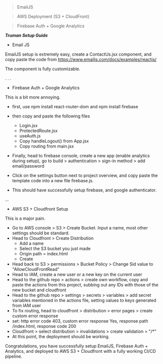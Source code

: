 > EmailJS 
 
>AWS Deployment (S3 + CloudFront)


> Firebase Auth + Google Analytics

***Truman Setup Guide***
- Email JS

EmailJS setup is extremely easy, create a ContactUs.jsx component, and copy paste the code from https://www.emailjs.com/docs/examples/reactjs/

The component is fully customizable.

.
.
.

- Firebase Auth + Google Analytics

This is a bit more annoying.

- first, use npm install react-router-dom and npm install firebase
- then copy and paste the following files
  - Login.jsx
  - ProtectedRoute.jsx
  - useAuth.js
  - Copy handleLogout() from App.jsx
  - Copy routing from main.jsx

- Finally, head to firebase console, create a new app (enable analytics during setup), go to build > authentication > sign-in method > add email/password
- Click on the settings button next to project overview, and copy paste the template code into a new file firebase.js.
- This should have successfully setup firebase, and google authenticator.

...

- AWS S3 + Cloudfront Setup

This is a major pain.

- Go to AWS console > S3 > Create Bucket. Input a name, most other settings should be standard.
- Head to Cloudfront > Create Distribution 
  - Add a name
  - Select the S3 bucket you just made
  - Origin path = index.html
  - Create
- Head back to S3 > permissions > Bucket Policy > Change Sid value to "AllowCloudFrontRead"
- Head to IAM, create a new user or a new key on the current user
- Head to the github repo > actions > create own workflow, copy and paste the actions from this project, subbing out any IDs with those of the new bucket and cloudfront
- Head to the github repo > settings > secrets > variables > add secret variables mentioned in the actions file, setting values to keys generated from IAM user
- To fix routing, head to cloudfront > distribution > error pages > create custom error response
- set: http error code 403, custom error response Yes, response path /index.html, response code 200
- Cloudfront > select distribution > invalidations > create validation > "/*"
- At this point, the deployment should be working.

Congratulations, you have successfully setup EmailJS, Firebase Auth + Analytics, and deployed to AWS S3 + Cloudfront with a fully working CI/CD pipeline.